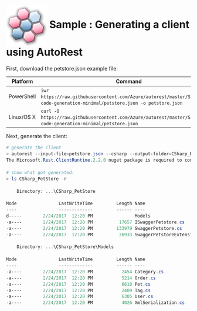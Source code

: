 # <img align="center" src="./images/logo.png"> Sample : Generating a client using AutoRest

First, download the petstore.json example file:

| Platform | Command |
|----|---|
|PowerShell|`iwr https://raw.githubusercontent.com/Azure/autorest/master/Samples/1a-code-generation-minimal/petstore.json -o petstore.json`|
|Linux/OS X|`curl -O https://raw.githubusercontent.com/Azure/autorest/master/Samples/1a-code-generation-minimal/petstore.json`|

Next, generate the client:
 
``` powershell
# generate the client
> autorest --input-file=petstore.json --csharp --output-folder=CSharp_PetStore --namespace=PetStore
The Microsoft.Rest.ClientRuntime.2.2.0 nuget package is required to compile the generated code.

# show what got generated:
> ls CSharp_PetStore -r

    Directory: ...\CSharp_PetStore

Mode                LastWriteTime         Length Name
----                -------------         ------ ----
d-----        2/24/2017  12:20 PM                Models
-a----        2/24/2017  12:20 PM          17657 ISwaggerPetstore.cs
-a----        2/24/2017  12:20 PM         133979 SwaggerPetstore.cs
-a----        2/24/2017  12:20 PM          36933 SwaggerPetstoreExtensions.cs

    Directory: ...\CSharp_PetStore\Models

Mode                LastWriteTime         Length Name
----                -------------         ------ ----
-a----        2/24/2017  12:20 PM           2454 Category.cs
-a----        2/24/2017  12:20 PM           5214 Order.cs
-a----        2/24/2017  12:20 PM           6610 Pet.cs
-a----        2/24/2017  12:20 PM           2409 Tag.cs
-a----        2/24/2017  12:20 PM           6305 User.cs
-a----        2/24/2017  12:20 PM           4026 XmlSerialization.cs
``` 

